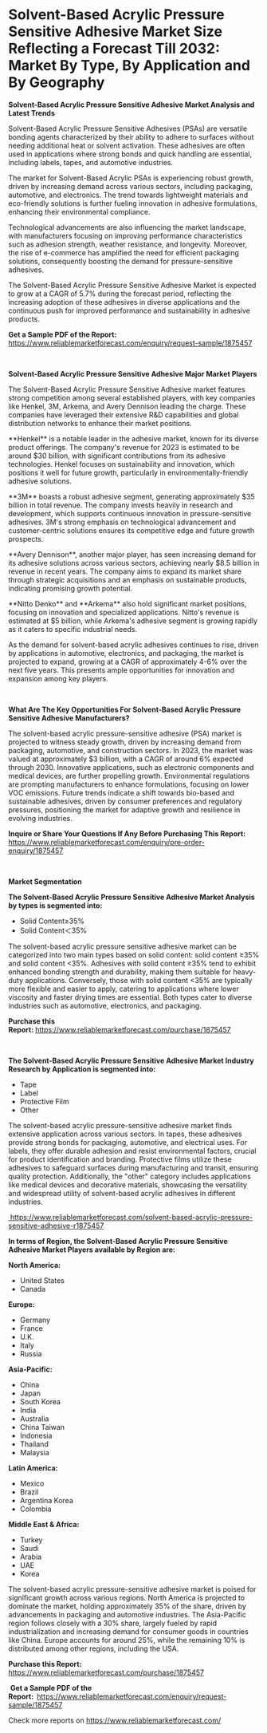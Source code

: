 <p><h1>Solvent-Based Acrylic Pressure Sensitive Adhesive Market Size Reflecting a Forecast Till 2032: Market By Type, By Application and By Geography</h1></p><p><strong>Solvent-Based Acrylic Pressure Sensitive Adhesive Market Analysis and Latest Trends</strong></p>
<p><p>Solvent-Based Acrylic Pressure Sensitive Adhesives (PSAs) are versatile bonding agents characterized by their ability to adhere to surfaces without needing additional heat or solvent activation. These adhesives are often used in applications where strong bonds and quick handling are essential, including labels, tapes, and automotive industries. </p><p>The market for Solvent-Based Acrylic PSAs is experiencing robust growth, driven by increasing demand across various sectors, including packaging, automotive, and electronics. The trend towards lightweight materials and eco-friendly solutions is further fueling innovation in adhesive formulations, enhancing their environmental compliance. </p><p>Technological advancements are also influencing the market landscape, with manufacturers focusing on improving performance characteristics such as adhesion strength, weather resistance, and longevity. Moreover, the rise of e-commerce has amplified the need for efficient packaging solutions, consequently boosting the demand for pressure-sensitive adhesives.</p><p>The Solvent-Based Acrylic Pressure Sensitive Adhesive Market is expected to grow at a CAGR of 5.7% during the forecast period, reflecting the increasing adoption of these adhesives in diverse applications and the continuous push for improved performance and sustainability in adhesive products.</p></p>
<p><strong>Get a Sample PDF of the Report:&nbsp;</strong> <a href="https://www.reliablemarketforecast.com/enquiry/request-sample/1875457?utm_campaign=2314&utm_medium=2&utm_source=Github&utm_content=ia&utm_term=03042025&utm_id=solvent-based-acrylic-pressure-sensitive-adhesive">https://www.reliablemarketforecast.com/enquiry/request-sample/1875457</a></p>
<p>&nbsp;</p>
<p><strong>Solvent-Based Acrylic Pressure Sensitive Adhesive Major Market Players</strong></p>
<p><p>The Solvent-Based Acrylic Pressure Sensitive Adhesive market features strong competition among several established players, with key companies like Henkel, 3M, Arkema, and Avery Dennison leading the charge. These companies have leveraged their extensive R&D capabilities and global distribution networks to enhance their market positions.</p><p>**Henkel** is a notable leader in the adhesive market, known for its diverse product offerings. The company's revenue for 2023 is estimated to be around $30 billion, with significant contributions from its adhesive technologies. Henkel focuses on sustainability and innovation, which positions it well for future growth, particularly in environmentally-friendly adhesive solutions.</p><p>**3M** boasts a robust adhesive segment, generating approximately $35 billion in total revenue. The company invests heavily in research and development, which supports continuous innovation in pressure-sensitive adhesives. 3M's strong emphasis on technological advancement and customer-centric solutions ensures its competitive edge and future growth prospects.</p><p>**Avery Dennison**, another major player, has seen increasing demand for its adhesive solutions across various sectors, achieving nearly $8.5 billion in revenue in recent years. The company aims to expand its market share through strategic acquisitions and an emphasis on sustainable products, indicating promising growth potential.</p><p>**Nitto Denko** and **Arkema** also hold significant market positions, focusing on innovation and specialized applications. Nitto's revenue is estimated at $5 billion, while Arkema's adhesive segment is growing rapidly as it caters to specific industrial needs.</p><p>As the demand for solvent-based acrylic adhesives continues to rise, driven by applications in automotive, electronics, and packaging, the market is projected to expand, growing at a CAGR of approximately 4-6% over the next five years. This presents ample opportunities for innovation and expansion among key players.</p></p>
<p>&nbsp;</p>
<p><strong>What Are The Key Opportunities For Solvent-Based Acrylic Pressure Sensitive Adhesive Manufacturers?</strong></p>
<p><p>The solvent-based acrylic pressure-sensitive adhesive (PSA) market is projected to witness steady growth, driven by increasing demand from packaging, automotive, and construction sectors. In 2023, the market was valued at approximately $3 billion, with a CAGR of around 6% expected through 2030. Innovative applications, such as electronic components and medical devices, are further propelling growth. Environmental regulations are prompting manufacturers to enhance formulations, focusing on lower VOC emissions. Future trends indicate a shift towards bio-based and sustainable adhesives, driven by consumer preferences and regulatory pressures, positioning the market for adaptive growth and resilience in evolving industries.</p></p>
<p><strong>Inquire or Share Your Questions If Any Before Purchasing This Report:</strong> <a href="https://www.reliablemarketforecast.com/enquiry/pre-order-enquiry/1875457?utm_campaign=2314&utm_medium=2&utm_source=Github&utm_content=ia&utm_term=03042025&utm_id=solvent-based-acrylic-pressure-sensitive-adhesive">https://www.reliablemarketforecast.com/enquiry/pre-order-enquiry/1875457</a></p>
<p>&nbsp;</p>
<p><strong>Market Segmentation</strong></p>
<p><strong>The Solvent-Based Acrylic Pressure Sensitive Adhesive Market Analysis by types is segmented into:</strong></p>
<p><ul><li>Solid Content≥35%</li><li>Solid Content＜35%</li></ul></p>
<p><p>The solvent-based acrylic pressure sensitive adhesive market can be categorized into two main types based on solid content: solid content ≥35% and solid content <35%. Adhesives with solid content ≥35% tend to exhibit enhanced bonding strength and durability, making them suitable for heavy-duty applications. Conversely, those with solid content <35% are typically more flexible and easier to apply, catering to applications where lower viscosity and faster drying times are essential. Both types cater to diverse industries such as automotive, electronics, and packaging.</p></p>
<p><strong>Purchase this Report:&nbsp;</strong><a href="https://www.reliablemarketforecast.com/purchase/1875457?utm_campaign=2314&utm_medium=2&utm_source=Github&utm_content=ia&utm_term=03042025&utm_id=solvent-based-acrylic-pressure-sensitive-adhesive">https://www.reliablemarketforecast.com/purchase/1875457</a></p>
<p>&nbsp;</p>
<p><strong>The Solvent-Based Acrylic Pressure Sensitive Adhesive Market Industry Research by Application is segmented into:</strong></p>
<p><ul><li>Tape</li><li>Label</li><li>Protective Film</li><li>Other</li></ul></p>
<p><p>The solvent-based acrylic pressure-sensitive adhesive market finds extensive application across various sectors. In tapes, these adhesives provide strong bonds for packaging, automotive, and electrical uses. For labels, they offer durable adhesion and resist environmental factors, crucial for product identification and branding. Protective films utilize these adhesives to safeguard surfaces during manufacturing and transit, ensuring quality protection. Additionally, the "other" category includes applications like medical devices and decorative materials, showcasing the versatility and widespread utility of solvent-based acrylic adhesives in different industries.</p></p>
<p><a href="https://www.reliablemarketforecast.com/solvent-based-acrylic-pressure-sensitive-adhesive-r1875457?utm_campaign=2314&utm_medium=2&utm_source=Github&utm_content=ia&utm_term=03042025&utm_id=solvent-based-acrylic-pressure-sensitive-adhesive">&nbsp;https://www.reliablemarketforecast.com/solvent-based-acrylic-pressure-sensitive-adhesive-r1875457</a></p>
<p><strong>In terms of Region, the Solvent-Based Acrylic Pressure Sensitive Adhesive Market Players available by Region are:</strong></p>
<p>
    <p> <strong> North America: </strong>
        <ul>
            <li>United States</li>
            <li>Canada</li>
        </ul>
        </p> 
    <p> <strong> Europe: </strong>
        <ul>
            <li>Germany</li>
            <li>France</li>
            <li>U.K.</li>
            <li>Italy</li>
            <li>Russia</li>
        </ul>
        </p> 
    <p> <strong> Asia-Pacific: </strong>
        <ul>
            <li>China</li>
            <li>Japan</li>
            <li>South Korea</li>
            <li>India</li>
            <li>Australia</li>
            <li>China Taiwan</li>
            <li>Indonesia</li>
            <li>Thailand</li>
            <li>Malaysia</li>
        </ul>
        </p> 
    <p> <strong> Latin America: </strong>
        <ul>
            <li>Mexico</li>
            <li>Brazil</li>
            <li>Argentina Korea</li>
            <li>Colombia</li>
        </ul>
        </p> 
    <p> <strong> Middle East & Africa: </strong>
        <ul>
            <li>Turkey</li>
            <li>Saudi</li>
            <li>Arabia</li>
            <li>UAE</li>
            <li>Korea</li>
        </ul>
    </p>
    </p>
<p><p>The solvent-based acrylic pressure-sensitive adhesive market is poised for significant growth across various regions. North America is projected to dominate the market, holding approximately 35% of the share, driven by advancements in packaging and automotive industries. The Asia-Pacific region follows closely with a 30% share, largely fueled by rapid industrialization and increasing demand for consumer goods in countries like China. Europe accounts for around 25%, while the remaining 10% is distributed among other regions, including the USA.</p></p>
<p><strong>Purchase this Report: </strong><a href="https://www.reliablemarketforecast.com/purchase/1875457?utm_campaign=2314&utm_medium=2&utm_source=Github&utm_content=ia&utm_term=03042025&utm_id=solvent-based-acrylic-pressure-sensitive-adhesive">https://www.reliablemarketforecast.com/purchase/1875457</a></p>
<p>&nbsp;<strong>Get a Sample PDF of the Report:&nbsp;&nbsp;</strong><a href="https://www.reliablemarketforecast.com/enquiry/request-sample/1875457?utm_campaign=2314&utm_medium=2&utm_source=Github&utm_content=ia&utm_term=03042025&utm_id=solvent-based-acrylic-pressure-sensitive-adhesive">https://www.reliablemarketforecast.com/enquiry/request-sample/1875457</a></p>
<p><strong></strong></p>
<p>Check more reports on <a href="https://www.reliablemarketforecast.com/?utm_campaign=2314&utm_medium=2&utm_source=Github&utm_content=ia&utm_term=03042025&utm_id=solvent-based-acrylic-pressure-sensitive-adhesive">https://www.reliablemarketforecast.com/</a></p>